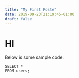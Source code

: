 ```yaml
---
title: "My First Poste"
date: 2019-09-23T21:19:45+01:00
draft: false
---
```


# HI
Below is some sample code:

``` mysql
SELECT *
FROM users;
```

